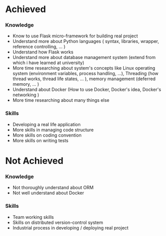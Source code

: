 
# Achieved  
  
### Knowledge
  
 - Know to use Flask micro-framework for building real project  
 - Understand more about Python languages ( syntax, libraries, wrapper, reference controlling, ... )  
 - Understand how Flask works  
 - Understand more about database management system (extend from which i have learned at university) 
 - More time researching about system's concepts like Linux operating system (environment variables, process handling, ...), Threading (how thread works, thread life states, ... ), memory management (deferred memory, ... )  
 - Understand about Docker (How to use Docker, Docker's idea, Docker's networking )  
 - More time researching about many things else  
 
### Skills  

 - Developing a real life application  
 - More skills in managing code structure  
 - More skills on coding convention  
 - More skills on writing tests  

# Not Achieved  
  
###  Knowledge  
  
 - Not thoroughly understand about ORM  
 - Not well understand about Docker  
 
### Skills
   
 - Team working skills  
 - Skills on distributed version-control system
 - Industrial process in developing / deploying real project  
